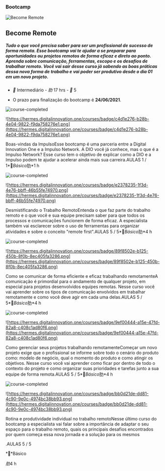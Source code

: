 

### Bootcamp

![Become Remote](https://hermes.digitalinnovation.one/tracks/ee2250cf-53eb-476b-9314-56ff2fab42f3.png)

## Become Remote

##### Tudo o que você precisa saber para ser um profissional de sucesso de forma remota. Esse bootcamp vai te ajudar a se preparar para oportunidades ou projetos remotos de forma eficaz e direto ao ponto. Aprenda sobre comunicação, ferramentas, escopo e os desafios de trabalhar remoto. Você vai sair desse curso já sabendo as boas práticas dessa nova forma de trabalho e vai poder ser produtivo desde o dia 01 em um novo projeto.

- ** Intermediário - *肋* 17 hrs - ** 5

- O prazo para finalização do bootcamp é **24/06/2021**.

  

![course-completed](https://hermesdio.s3.sa-east-1.amazonaws.com/assets/diome/icons/tracks/course-completed.svg)

![https://hermes.digitalinnovation.one/courses/badge/c4d1e276-b28b-4e04-9822-f9da758276e1.png](https://hermes.digitalinnovation.one/courses/badge/c4d1e276-b28b-4e04-9822-f9da758276e1.png)

Boas-vindas da ImpulsoEsse bootcamp é uma parceria entre a Digital Innovation One e a Impulso Network. A DIO você já conhece, mas o que é a Impulso Network? Esse curso tem o objetivo de explicar como a DIO e a Impulso podem te ajudar a acelerar ainda mais sua carreira.AULAS 1 / 1**Básico*肋*1 h

![course-completed](https://hermesdio.s3.sa-east-1.amazonaws.com/assets/diome/icons/tracks/course-completed.svg)

![https://hermes.digitalinnovation.one/courses/badge/e2378235-1f3d-4e76-bbff-46b55fe74970.png](https://hermes.digitalinnovation.one/courses/badge/e2378235-1f3d-4e76-bbff-46b55fe74970.png)

Desmistificando o Trabalho RemotoEntenda o que faz parte do trabalho remoto e o que você e sua equipe precisam saber para que todos os processos e comunicações funcionem de forma eficaz. A especialista também vai esclarecer sobre o uso de ferramentas para organizar atividades e sobre o conceito "remote first".AULAS 5 / 5**Básico*肋*4 h

![course-completed](https://hermesdio.s3.sa-east-1.amazonaws.com/assets/diome/icons/tracks/course-completed.svg)

![https://hermes.digitalinnovation.one/courses/badge/89f8502e-b125-450b-8f0b-8ec405fa3286.png](https://hermes.digitalinnovation.one/courses/badge/89f8502e-b125-450b-8f0b-8ec405fa3286.png)

Como se comunicar de forma eficiente e eficaz trabalhando remotamenteA comunicação é primordial para o andamento de qualquer projeto, em especial para projetos desenvolvidos equipes remotas. Nesse curso você vai aprender sobre os tipos de comunicação envolvidos em trabalhar remotamente e como você deve agir em cada uma delas.AULAS 5 / 5**Básico*肋*4 h

![course-completed](https://hermesdio.s3.sa-east-1.amazonaws.com/assets/diome/icons/tracks/course-completed.svg)

![https://hermes.digitalinnovation.one/courses/badge/9ef00444-a15e-47fd-82a8-c408c1ad80f6.png](https://hermes.digitalinnovation.one/courses/badge/9ef00444-a15e-47fd-82a8-c408c1ad80f6.png)

Como gerenciar seus projetos trabalhando remotamenteComeçar um novo projeto exige que o profissional se informe sobre todo o cenário do produto como: modelo de negócio, qual o momento do produto e como atingir os objetivos. Nesse curso você vai aprender como ficar por dentro de todo o contexto do projeto e como organizar suas prioridades e tarefas junto a sua equipe de forma remota.AULAS 5 / 5**Básico*肋*4 h

![course-completed](https://hermesdio.s3.sa-east-1.amazonaws.com/assets/diome/icons/tracks/course-completed.svg)

![https://hermes.digitalinnovation.one/courses/badge/bb0d21de-dd81-4c90-9e0c-4974bc38bb93.png](https://hermes.digitalinnovation.one/courses/badge/bb0d21de-dd81-4c90-9e0c-4974bc38bb93.png)

Rotina e produtividade individual no trabalho remotoNesse último curso do bootcamp a especialista vai falar sobre a importância de adaptar o seu espaço para o trabalho remoto, quais os principais desafios encontrados por quem começa essa nova jornada e a solução para os mesmos

.AULAS 5 / 5

**Básico

*肋*4 h